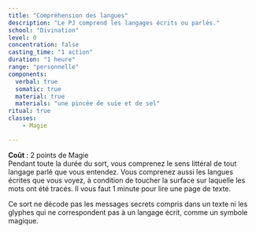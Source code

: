 ```yaml
---
title: "Compréhension des langues"
description: "Le PJ comprend les langages écrits ou parlés."
school: "Divination"
level: 0
concentration: false
casting_time: "1 action"
duration: "1 heure"
range: "personnelle"
components:
  verbal: true
  somatic: true
  material: true
  materials: "une pincée de suie et de sel"
ritual: true
classes:
    - Magie

---
```

**Coût** : 2 points de Magie  
Pendant toute la durée du sort, vous comprenez le sens littéral de tout langage parlé que vous entendez. Vous comprenez aussi les langues écrites que vous voyez, à condition de toucher la surface sur laquelle les mots ont été tracés. Il vous faut 1 minute pour lire une page de texte.

Ce sort ne décode pas les messages secrets compris dans un texte ni les glyphes qui ne correspondent pas à un langage écrit, comme un symbole magique.
